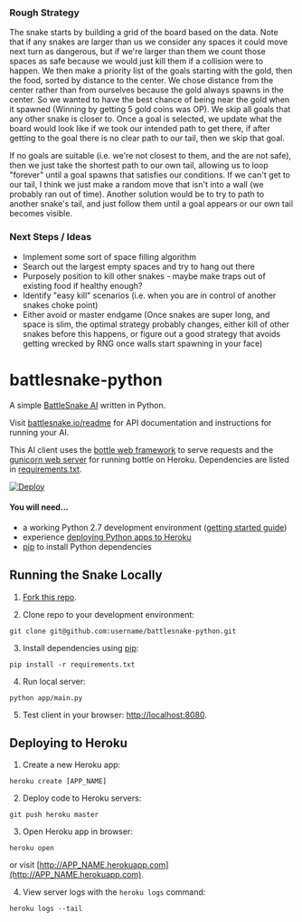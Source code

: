 ### Rough Strategy

The snake starts by building a grid of the board based on the data. Note that if any snakes are larger than us we consider any spaces it could move next turn as dangerous, but if we're larger than them we count those spaces as safe because we would just kill them if a collision were to happen. We then make a priority list of the goals starting with the gold, then the food, sorted by distance to the center. We chose distance from the center rather than from ourselves because the gold always spawns in the center. So we wanted to have the best chance of being near the gold when it spawned (Winning by getting 5 gold coins was OP). We skip all goals that any other snake is closer to.
Once a goal is selected, we update what the board would look like if we took our intended path to get there, if after getting to the goal there is no clear path to our tail, then we skip that goal.

If no goals are suitable (i.e. we're not closest to them, and the are not safe), then we just take the shortest path to our own tail, allowing us to loop "forever" until a goal spawns that satisfies our conditions. If we can't get to our tail, I think we just make a random move that isn't into a wall (we probably ran out of time). Another solution would be to try to path to another snake's tail, and just follow them until a goal appears or our own tail becomes visible.

### Next Steps / Ideas

* Implement some sort of space filling algorithm
* Search out the largest empty spaces and try to hang out there
* Purposely position to kill other snakes - maybe make traps out of existing food if healthy enough?
* Identify "easy kill" scenarios (i.e. when you are in control of another snakes choke point)
* Either avoid or master endgame (Once snakes are super long, and space is slim, the optimal strategy probably changes, either kill of other snakes before this happens, or figure out a good strategy that avoids getting wrecked by RNG once walls start spawning in your face)

# battlesnake-python

A simple [BattleSnake AI](http://battlesnake.io) written in Python. 

Visit [battlesnake.io/readme](http://battlesnake.io/readme) for API documentation and instructions for running your AI.

This AI client uses the [bottle web framework](http://bottlepy.org/docs/dev/index.html) to serve requests and the [gunicorn web server](http://gunicorn.org/) for running bottle on Heroku. Dependencies are listed in [requirements.txt](requirements.txt).

[![Deploy](https://www.herokucdn.com/deploy/button.png)](https://heroku.com/deploy)

#### You will need...

* a working Python 2.7 development environment ([getting started guide](http://hackercodex.com/guide/python-development-environment-on-mac-osx/))
* experience [deploying Python apps to Heroku](https://devcenter.heroku.com/articles/getting-started-with-python#introduction)
* [pip](https://pip.pypa.io/en/latest/installing.html) to install Python dependencies

## Running the Snake Locally

1) [Fork this repo](https://github.com/sendwithus/battlesnake-python/fork).

2) Clone repo to your development environment:
```
git clone git@github.com:username/battlesnake-python.git
```

3) Install dependencies using [pip](https://pip.pypa.io/en/latest/installing.html):
```
pip install -r requirements.txt
```

4) Run local server:
```
python app/main.py
```

5) Test client in your browser: [http://localhost:8080](http://localhost:8080).

## Deploying to Heroku

1) Create a new Heroku app:
```
heroku create [APP_NAME]
```

2) Deploy code to Heroku servers:
```
git push heroku master
```

3) Open Heroku app in browser:
```
heroku open
```
or visit [http://APP_NAME.herokuapp.com](http://APP_NAME.herokuapp.com).

4) View server logs with the `heroku logs` command:
```
heroku logs --tail
```
